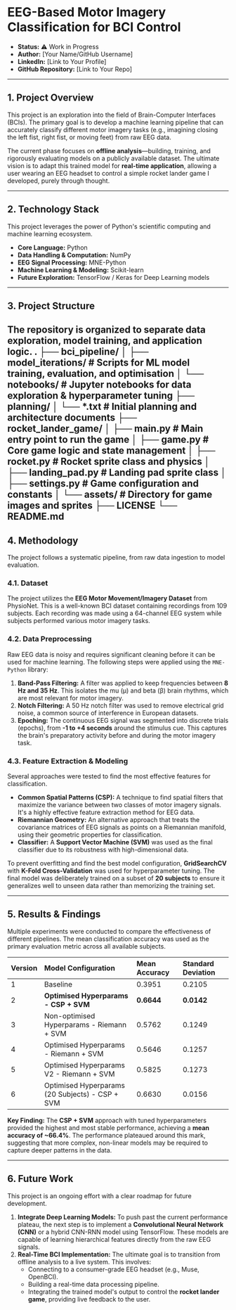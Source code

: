 # EEG-Based Motor Imagery Classification for BCI Control

* **Status:** ⚠️ Work in Progress
* **Author:** [Your Name/GitHub Username]
* **LinkedIn:** [Link to Your Profile]
* **GitHub Repository:** [Link to Your Repo]

---
## 1. Project Overview

This project is an exploration into the field of Brain-Computer Interfaces (BCIs). The primary goal is to develop a machine learning pipeline that can accurately classify different motor imagery tasks (e.g., imagining closing the left fist, right fist, or moving feet) from raw EEG data.

The current phase focuses on **offline analysis**—building, training, and rigorously evaluating models on a publicly available dataset. The ultimate vision is to adapt this trained model for **real-time application**, allowing a user wearing an EEG headset to control a simple rocket lander game I developed, purely through thought.


---

## 2. Technology Stack

This project leverages the power of Python's scientific computing and machine learning ecosystem.

* **Core Language:** Python
* **Data Handling & Computation:** NumPy
* **EEG Signal Processing:** MNE-Python
* **Machine Learning & Modeling:** Scikit-learn
* **Future Exploration:** TensorFlow / Keras for Deep Learning models

---

## 3. Project Structure

The repository is organized to separate data exploration, model training, and application logic.
.
├── bci_pipeline/
│   ├── model_iterations/      # Scripts for ML model training, evaluation, and optimisation
│   └── notebooks/             # Jupyter notebooks for data exploration & hyperparameter tuning
├── planning/
│   └── *.txt                  # Initial planning and architecture documents
├── rocket_lander_game/
│   ├── main.py                # Main entry point to run the game
│   ├── game.py                # Core game logic and state management
│   ├── rocket.py              # Rocket sprite class and physics
│   ├── landing_pad.py         # Landing pad sprite class
│   ├── settings.py            # Game configuration and constants
│   └── assets/                # Directory for game images and sprites
├── LICENSE
└── README.md
---

## 4. Methodology

The project follows a systematic pipeline, from raw data ingestion to model evaluation.

### 4.1. Dataset

The project utilizes the **EEG Motor Movement/Imagery Dataset** from PhysioNet. This is a well-known BCI dataset containing recordings from 109 subjects. Each recording was made using a 64-channel EEG system while subjects performed various motor imagery tasks.

### 4.2. Data Preprocessing

Raw EEG data is noisy and requires significant cleaning before it can be used for machine learning. The following steps were applied using the `MNE-Python` library:

1.  **Band-Pass Filtering:** A filter was applied to keep frequencies between **8 Hz and 35 Hz**. This isolates the mu (μ) and beta (β) brain rhythms, which are most relevant for motor imagery.
2.  **Notch Filtering:** A 50 Hz notch filter was used to remove electrical grid noise, a common source of interference in European datasets.
3.  **Epoching:** The continuous EEG signal was segmented into discrete trials (epochs), from **-1 to +4 seconds** around the stimulus cue. This captures the brain's preparatory activity before and during the motor imagery task.

### 4.3. Feature Extraction & Modeling

Several approaches were tested to find the most effective features for classification.

* **Common Spatial Patterns (CSP):** A technique to find spatial filters that maximize the variance between two classes of motor imagery signals. It's a highly effective feature extraction method for EEG data.
* **Riemannian Geometry:** An alternative approach that treats the covariance matrices of EEG signals as points on a Riemannian manifold, using their geometric properties for classification.
* **Classifier:** A **Support Vector Machine (SVM)** was used as the final classifier due to its robustness with high-dimensional data.

To prevent overfitting and find the best model configuration, **GridSearchCV** with **K-Fold Cross-Validation** was used for hyperparameter tuning. The final model was deliberately trained on a subset of **20 subjects** to ensure it generalizes well to unseen data rather than memorizing the training set.

---

## 5. Results & Findings

Multiple experiments were conducted to compare the effectiveness of different pipelines. The mean classification accuracy was used as the primary evaluation metric across all available subjects.

| Version | Model Configuration | Mean Accuracy | Standard Deviation |
| :--- | :--- | :--- | :--- |
| 1 | Baseline | 0.3951 | 0.2105 |
| 2 | **Optimised Hyperparams - CSP + SVM** | **0.6644** | **0.0142** |
| 3 | Non-optimised Hyperparams - Riemann + SVM | 0.5762 | 0.1249 |
| 4 | Optimised Hyperparams - Riemann + SVM | 0.5646 | 0.1257 |
| 5 | Optimised Hyperparams V2 - Riemann + SVM | 0.5825 | 0.1273 |
| 6 | Optimised Hyperparams (20 Subjects) - CSP + SVM | 0.6630 | 0.0156 |

**Key Finding:** The **CSP + SVM** approach with tuned hyperparameters provided the highest and most stable performance, achieving a **mean accuracy of ~66.4%**. The performance plateaued around this mark, suggesting that more complex, non-linear models may be required to capture deeper patterns in the data.

---

## 6. Future Work

This project is an ongoing effort with a clear roadmap for future development.

1.  **Integrate Deep Learning Models:** To push past the current performance plateau, the next step is to implement a **Convolutional Neural Network (CNN)** or a hybrid CNN-RNN model using TensorFlow. These models are capable of learning hierarchical features directly from the raw EEG signals.
2.  **Real-Time BCI Implementation:** The ultimate goal is to transition from offline analysis to a live system. This involves:
    * Connecting to a consumer-grade EEG headset (e.g., Muse, OpenBCI).
    * Building a real-time data processing pipeline.
    * Integrating the trained model's output to control the **rocket lander game**, providing live feedback to the user.
